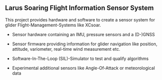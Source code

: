 ## Larus Soaring Flight Information Sensor System

This project provides hardware and software to create a sensor system for glider Flight-Management-Systems like XCsoar.

* Sensor hardware containing an IMU, pressure sensors and a (D-)GNSS

* Sensor firmware providing information for glider navigation like position, attitude, variometer, real-time wind measurement etc.

* Software-In-The-Loop (SIL)-Simulator to test and qualify algorithms 

* Experimental additional sensors like Angle-Of-Attack or meteorological data
